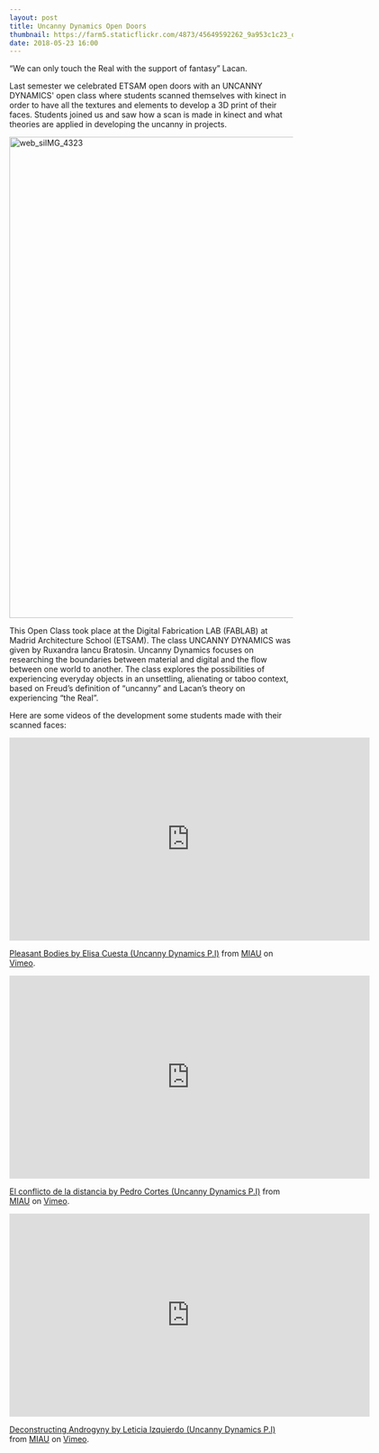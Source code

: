 ```yaml
---
layout: post
title: Uncanny Dynamics Open Doors
thumbnail: https://farm5.staticflickr.com/4873/45649592262_9a953c1c23_o_d.jpg
date: 2018-05-23 16:00
---
```


“We can only touch the Real with the support of fantasy” Lacan.

Last semester we celebrated ETSAM open doors with an UNCANNY DYNAMICS' open class where students scanned themselves with kinect in order to have all the textures and elements to develop a 3D print of their faces. Students joined us and saw how a scan is made in kinect and what theories are applied in developing the uncanny in projects.

<a data-flickr-embed="true"  href="https://www.flickr.com/photos/138029137@N04/44768961935/in/dateposted/" title="web_siIMG_4323"><img src="https://farm5.staticflickr.com/4871/44768961935_b0f7af7f6b_o.jpg" width="1280" height="853" alt="web_siIMG_4323"></a><script async src="//embedr.flickr.com/assets/client-code.js" charset="utf-8"></script>

This Open Class took place at the Digital Fabrication LAB (FABLAB) at Madrid Architecture School (ETSAM). The class UNCANNY DYNAMICS was given by Ruxandra Iancu Bratosin. Uncanny Dynamics focuses on researching the boundaries between material and digital and the flow between one world to another. The class explores the possibilities of experiencing everyday objects in an unsettling, alienating or taboo context, based on Freud’s definition of “uncanny” and Lacan’s theory on experiencing “the Real”.

Here are some videos of the development some students made with their scanned faces:

<iframe src="https://player.vimeo.com/video/298623829" width="640" height="360" frameborder="0" webkitallowfullscreen mozallowfullscreen allowfullscreen></iframe>
<p><a href="https://vimeo.com/298623829">Pleasant Bodies by Elisa Cuesta (Uncanny Dynamics P.I)</a> from <a href="https://vimeo.com/user68758660">MIAU</a> on <a href="https://vimeo.com">Vimeo</a>.</p>
<iframe src="https://player.vimeo.com/video/298626282" width="640" height="360" frameborder="0" webkitallowfullscreen mozallowfullscreen allowfullscreen></iframe>
<p><a href="https://vimeo.com/298626282">El conflicto de la distancia by Pedro Cortes (Uncanny Dynamics P.I)</a> from <a href="https://vimeo.com/user68758660">MIAU</a> on <a href="https://vimeo.com">Vimeo</a>.</p>
<iframe src="https://player.vimeo.com/video/298626494" width="640" height="360" frameborder="0" webkitallowfullscreen mozallowfullscreen allowfullscreen></iframe>
<p><a href="https://vimeo.com/298626494">Deconstructing Androgyny by Leticia Izquierdo (Uncanny Dynamics P.I)</a> from <a href="https://vimeo.com/user68758660">MIAU</a> on <a href="https://vimeo.com">Vimeo</a>.</p>
